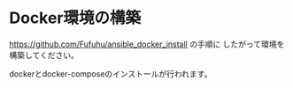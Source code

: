 # Docker環境の構築

https://github.com/Fufuhu/ansible_docker_install の手順に
したがって環境を構築してください。

dockerとdocker-composeのインストールが行われます。